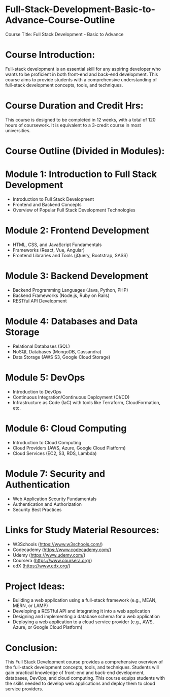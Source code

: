 # Full-Stack-Development-Basic-to-Advance-Course-Outline
Course Title: Full Stack Development - Basic to Advance

# Course Introduction:
Full-stack development is an essential skill for any aspiring developer who wants to be proficient in both front-end and back-end development. This course aims to provide students with a comprehensive understanding of full-stack development concepts, tools, and techniques.

# Course Duration and Credit Hrs:
This course is designed to be completed in 12 weeks, with a total of 120 hours of coursework. It is equivalent to a 3-credit course in most universities.

# Course Outline (Divided in Modules):

# Module 1: Introduction to Full Stack Development

* Introduction to Full Stack Development
* Frontend and Backend Concepts
* Overview of Popular Full Stack Development Technologies

# Module 2: Frontend Development
* HTML, CSS, and JavaScript Fundamentals
* Frameworks (React, Vue, Angular)
* Frontend Libraries and Tools (jQuery, Bootstrap, SASS)

# Module 3: Backend Development
* Backend Programming Languages (Java, Python, PHP)
* Backend Frameworks (Node.js, Ruby on Rails)
* RESTful API Development

# Module 4: Databases and Data Storage
* Relational Databases (SQL)
* NoSQL Databases (MongoDB, Cassandra)
* Data Storage (AWS S3, Google Cloud Storage)

# Module 5: DevOps
* Introduction to DevOps
* Continuous Integration/Continuous Deployment (CI/CD)
* Infrastructure as Code (IaC) with tools like Terraform, CloudFormation, etc.

# Module 6: Cloud Computing
* Introduction to Cloud Computing
* Cloud Providers (AWS, Azure, Google Cloud Platform)
* Cloud Services (EC2, S3, RDS, Lambda)

# Module 7: Security and Authentication
* Web Application Security Fundamentals
* Authentication and Authorization
* Security Best Practices

# Links for Study Material Resources:
* W3Schools (https://www.w3schools.com/)
* Codecademy (https://www.codecademy.com/)
* Udemy (https://www.udemy.com/)
* Coursera (https://www.coursera.org/)
* edX (https://www.edx.org/)

# Project Ideas:
* Building a web application using a full-stack framework (e.g., MEAN, MERN, or LAMP)
* Developing a RESTful API and integrating it into a web application
* Designing and implementing a database schema for a web application
* Deploying a web application to a cloud service provider (e.g., AWS, Azure, or Google Cloud Platform)

# Conclusion:
This Full Stack Development course provides a comprehensive overview of the full-stack development concepts, tools, and techniques. Students will gain practical knowledge of front-end and back-end development, databases, DevOps, and cloud computing. This course equips students with the skills needed to develop web applications and deploy them to cloud service providers.

